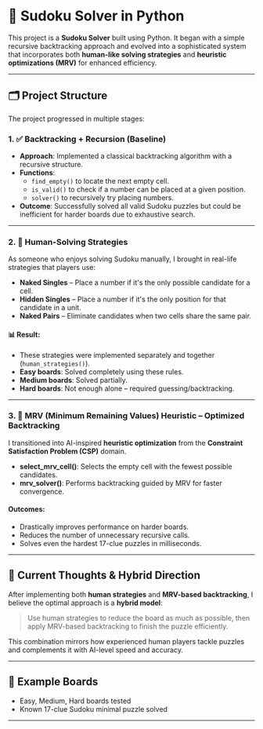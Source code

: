 # 🧠 Sudoku Solver in Python

This project is a **Sudoku Solver** built using Python. It began with a simple recursive backtracking approach and evolved into a sophisticated system that incorporates both **human-like solving strategies** and **heuristic optimizations (MRV)** for enhanced efficiency.

---

## 🗂️ Project Structure

The project progressed in multiple stages:

### 1. ✅ Backtracking + Recursion (Baseline)
- **Approach**: Implemented a classical backtracking algorithm with a recursive structure.
- **Functions**:
  - `find_empty()` to locate the next empty cell.
  - `is_valid()` to check if a number can be placed at a given position.
  - `solver()` to recursively try placing numbers.
- **Outcome**: Successfully solved all valid Sudoku puzzles but could be inefficient for harder boards due to exhaustive search.

---

### 2. 🧩 Human-Solving Strategies
As someone who enjoys solving Sudoku manually, I brought in real-life strategies that players use:

- **Naked Singles** – Place a number if it's the only possible candidate for a cell.
- **Hidden Singles** – Place a number if it's the only position for that candidate in a unit.
- **Naked Pairs** – Eliminate candidates when two cells share the same pair.

#### 📊 Result:
- These strategies were implemented separately and together (`human_strategies()`).
- **Easy boards**: Solved completely using these rules.
- **Medium boards**: Solved partially.
- **Hard boards**: Not enough alone – required guessing/backtracking.

---

### 3. 🧠 MRV (Minimum Remaining Values) Heuristic – Optimized Backtracking
I transitioned into AI-inspired **heuristic optimization** from the **Constraint Satisfaction Problem (CSP)** domain.

- **select_mrv_cell()**: Selects the empty cell with the fewest possible candidates.
- **mrv_solver()**: Performs backtracking guided by MRV for faster convergence.
  
#### Outcomes:
- Drastically improves performance on harder boards.
- Reduces the number of unnecessary recursive calls.
- Solves even the hardest 17-clue puzzles in milliseconds.

---

## 🔀 Current Thoughts & Hybrid Direction
After implementing both **human strategies** and **MRV-based backtracking**, I believe the optimal approach is a **hybrid model**:
> Use human strategies to reduce the board as much as possible, then apply MRV-based backtracking to finish the puzzle efficiently.

This combination mirrors how experienced human players tackle puzzles and complements it with AI-level speed and accuracy.

---

## 📌 Example Boards
- Easy, Medium, Hard boards tested
- Known 17-clue Sudoku minimal puzzle solved

---

